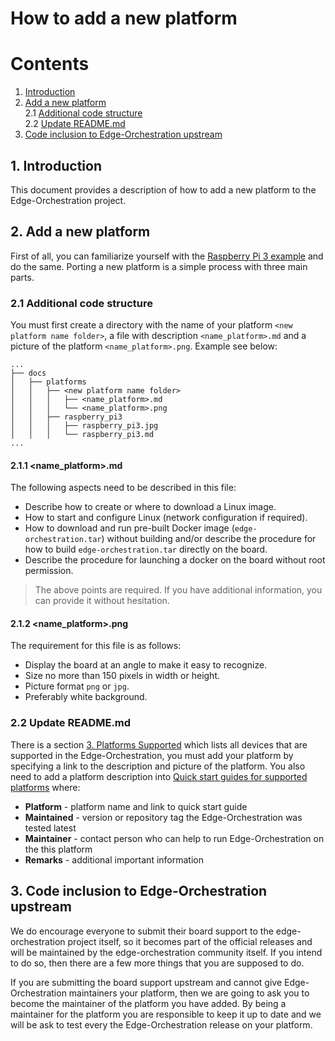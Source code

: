 # How to add a new platform

# Contents
1. [Introduction](#1-introduction)
2. [Add a new platform](#2-add-a-new-platform)  
    2.1 [Additional code structure](#21-additional-code-structure)  
    2.2 [Update README.md](#22-update-readmemd)  
3. [Code inclusion to Edge-Orchestration upstream](#3-code-inclusion-to-edge-orchestration-upstream)

## 1. Introduction
This document provides a description of how to add a new platform to the Edge-Orchestration project.

## 2. Add a new platform
First of all, you can familiarize yourself with the [Raspberry Pi 3 example](./platforms/raspberry_pi3/raspberry_pi3.md) and do the same.
Porting a new platform is a simple process with three main parts.

### 2.1 Additional code structure

You must first create a directory with the name of your platform `<new platform name folder>`, a file with description `<name_platform>.md` and a picture of the platform `<name_platform>.png`. Example see below:
```
...
├── docs
│   ├── platforms
│   │   ├── <new platform name folder>
│   │   │   ├── <name_platform>.md
│   │   │   └── <name_platform>.png
│   │   ├── raspberry_pi3
│   │   │   ├── raspberry_pi3.jpg
│   │   │   └── raspberry_pi3.md
...

```
#### 2.1.1 <name_platform>.md
The following aspects need to be described in this file:
 * Describe how to create or where to download a Linux image.
 * How to start and configure Linux (network configuration if required).
 * How to download and run pre-built Docker image (`edge-orchestration.tar`) without building and/or describe the procedure for how to build `edge-orchestration.tar` directly on the board.
 * Describe the procedure for launching a docker on the board without root permission.

 >  The above points are required. If you have additional information, you can provide it without hesitation.

#### 2.1.2 <name_platform>.png
The requirement for this file is as follows:
 * Display the board at an angle to make it easy to recognize.
 * Size no more than 150 pixels in width or height.
 * Picture format `png` or `jpg`.
 * Preferably white background.

### 2.2 Update README.md
There is a section [3. Platforms Supported](https://github.com/lf-edge/edge-home-orchestration-go#platforms-supported) which lists all devices that are supported in the Edge-Orchestration, you must add your platform by specifying a link to the description and picture of the platform.
You also need to add a platform description into [Quick start guides for supported platforms](https://github.com/lf-edge/edge-home-orchestration-go#quick-start-guides-for-supported-platforms)
where:
 * **Platform** - platform name and link to quick start guide
 * **Maintained** - version or repository tag the Edge-Orchestration was tested latest
 * **Maintainer** - contact person who can help to run Edge-Orchestration on the this platform
 * **Remarks** - additional important information

## 3. Code inclusion to Edge-Orchestration upstream
We do encourage everyone to submit their board support to the edge-orchestration project itself, so it becomes part of the official releases and will be maintained by the edge-orchestration community itself. If you intend to do so, then there are a few more things that you are supposed to do.

If you are submitting the board support upstream and cannot give Edge-Orchestration maintainers your platform, then we are going to ask you to become the maintainer of the platform you have added. By being a maintainer for the platform you are responsible to keep it up to date and we will be ask to test every the Edge-Orchestration release on your platform.

[README.md]: ../README.md
